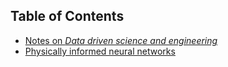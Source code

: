 ## Table of Contents

- [Notes on *Data driven science and engineering*](Data-Driven.md)
- [Physically informed neural networks](PINNs.md)
